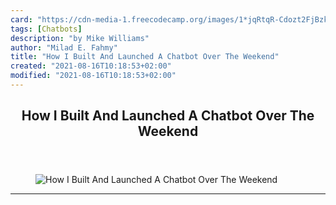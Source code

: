 ```yaml
---
card: "https://cdn-media-1.freecodecamp.org/images/1*jqRtqR-Cdozt2FjBzkY9_w.jpeg"
tags: [Chatbots]
description: "by Mike Williams"
author: "Milad E. Fahmy"
title: "How I Built And Launched A Chatbot Over The Weekend"
created: "2021-08-16T10:18:53+02:00"
modified: "2021-08-16T10:18:53+02:00"
---
```

<div class="site-wrapper">
<main id="site-main" class="site-main outer">
<div class="inner">
<article class="post-full post tag-chatbots tag-tech tag-web-development tag-facebook tag-programming ">
<header class="post-full-header">
<h1 class="post-full-title">How I Built And Launched A Chatbot Over The Weekend</h1>
</header>
<figure class="post-full-image">
<picture>
<source media="(max-width: 700px)" sizes="1px" srcset="data:image/gif;base64,R0lGODlhAQABAIAAAAAAAP///yH5BAEAAAAALAAAAAABAAEAAAIBRAA7 1w">
<source media="(min-width: 701px)" sizes="(max-width: 800px) 400px,
(max-width: 1170px) 700px,
1400px" srcset="https://cdn-media-1.freecodecamp.org/images/1*jqRtqR-Cdozt2FjBzkY9_w.jpeg 300w,
https://cdn-media-1.freecodecamp.org/images/1*jqRtqR-Cdozt2FjBzkY9_w.jpeg 600w,
https://cdn-media-1.freecodecamp.org/images/1*jqRtqR-Cdozt2FjBzkY9_w.jpeg 1000w,
https://cdn-media-1.freecodecamp.org/images/1*jqRtqR-Cdozt2FjBzkY9_w.jpeg 2000w">
<img onerror="this.style.display='none'" src="https://cdn-media-1.freecodecamp.org/images/1*jqRtqR-Cdozt2FjBzkY9_w.jpeg" alt="How I Built And Launched A Chatbot Over The Weekend">
</picture>
</figure>
<section class="post-full-content">
<div class="post-content medium-migrated-article">
</div>
<hr>
</section>
</article>
</div>
</main>
</div>
<!-- Google Tag Manager (noscript) -->
<!-- End Google Tag Manager (noscript) -->
